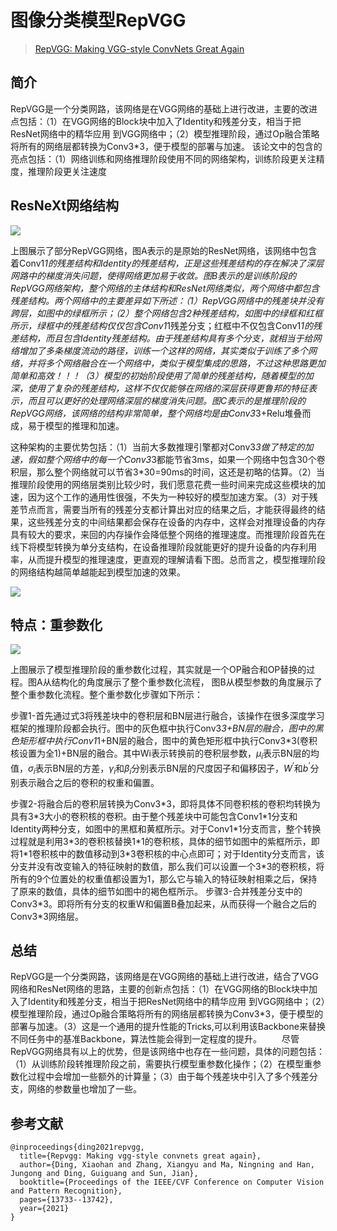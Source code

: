 # 图像分类模型RepVGG

>[RepVGG: Making VGG-style ConvNets Great Again](https://arxiv.org/pdf/2101.03697.pdf)

## 简介

RepVGG是一个分类网路，该网络是在VGG网络的基础上进行改进，主要的改进点包括：（1）在VGG网络的Block块中加入了Identity和残差分支，相当于把ResNet网络中的精华应用 到VGG网络中；（2）模型推理阶段，通过Op融合策略将所有的网络层都转换为Conv3*3，便于模型的部署与加速。 该论文中的包含的亮点包括：（1）网络训练和网络推理阶段使用不同的网络架构，训练阶段更关注精度，推理阶段更关注速度

## ResNeXt网络结构

![](../../images/dl_library/resnext0.png)

​	上图展示了部分RepVGG网络，图A表示的是原始的ResNet网络，该网络中包含着Conv1*1的残差结构和Identity的残差结构，正是这些残差结构的存在解决了深层网路中的梯度消失问题，使得网络更加易于收敛。图B表示的是训练阶段的RepVGG网络架构，整个网络的主体结构和ResNet网络类似，两个网络中都包含残差结构。两个网络中的主要差异如下所述：（1）RepVGG网络中的残差块并没有跨层，如图中的绿框所示；（2）整个网络包含2种残差结构，如图中的绿框和红框所示，绿框中的残差结构仅仅包含Conv1*1残差分支；红框中不仅包含Conv1*1的残差结构，而且包含Identity残差结构。由于残差结构具有多个分支，就相当于给网络增加了多条梯度流动的路径，训练一个这样的网络，其实类似于训练了多个网络，并将多个网络融合在一个网络中，类似于模型集成的思路，不过这种思路更加简单和高效！！！（3）模型的初始阶段使用了简单的残差结构，随着模型的加深，使用了复杂的残差结构，这样不仅仅能够在网络的深层获得更鲁邦的特征表示，而且可以更好的处理网络深层的梯度消失问题。图C表示的是推理阶段的RepVGG网络，该网络的结构非常简单，整个网络均是由Conv3*3+Relu堆叠而成，易于模型的推理和加速。

​	这种架构的主要优势包括：（1）当前大多数推理引擎都对Conv3*3做了特定的加速，假如整个网络中的每一个Conv3*3都能节省3ms，如果一个网络中包含30个卷积层，那么整个网络就可以节省3*30=90ms的时间，这还是初略的估算。（2）当推理阶段使用的网络层类别比较少时，我们愿意花费一些时间来完成这些模块的加速，因为这个工作的通用性很强，不失为一种较好的模型加速方案。（3）对于残差节点而言，需要当所有的残差分支都计算出对应的结果之后，才能获得最终的结果，这些残差分支的中间结果都会保存在设备的内存中，这样会对推理设备的内存具有较大的要求，来回的内存操作会降低整个网络的推理速度。而推理阶段首先在线下将模型转换为单分支结构，在设备推理阶段就能更好的提升设备的内存利用率，从而提升模型的推理速度，更直观的理解请看下图。总而言之，模型推理阶段的网络结构越简单越能起到模型加速的效果。

![](../../images/dl_library/repvgg1.png)

## 特点：重参数化

![](../../images/dl_library/repvgg2.png)

上图展示了模型推理阶段的重参数化过程，其实就是一个OP融合和OP替换的过程。图A从结构化的角度展示了整个重参数化流程， 图B从模型参数的角度展示了整个重参数化流程。整个重参数化步骤如下所示：

步骤1-首先通过式3将残差块中的卷积层和BN层进行融合，该操作在很多深度学习框架的推理阶段都会执行。图中的灰色框中执行Conv3*3+BN层的融合，图中的黑色矩形框中执行Conv1*1+BN层的融合，图中的黄色矩形框中执行Conv3*3(卷积核设置为全1)+BN层的融合。其中Wi表示转换前的卷积层参数，$\mu_{i}$表示BN层的均值，$\sigma_{i}$表示BN层的方差，$\gamma_{i}$和$\beta_{i}$分别表示BN层的尺度因子和偏移因子，$W^{’}$和$b^{’}$分别表示融合之后的卷积的权重和偏置。

步骤2-将融合后的卷积层转换为Conv3\*3，即将具体不同卷积核的卷积均转换为具有3\*3大小的卷积核的卷积。由于整个残差块中可能包含Conv1\*1分支和Identity两种分支，如图中的黑框和黄框所示。对于Conv1\*1分支而言，整个转换过程就是利用3\*3的卷积核替换1\*1的卷积核，具体的细节如图中的紫框所示，即将1\*1卷积核中的数值移动到3\*3卷积核的中心点即可；对于Identity分支而言，该分支并没有改变输入的特征映射的数值，那么我们可以设置一个3\*3的卷积核，将所有的9个位置处的权重值都设置为1，那么它与输入的特征映射相乘之后，保持了原来的数值，具体的细节如图中的褐色框所示。
步骤3-合并残差分支中的Conv3\*3。即将所有分支的权重W和偏置B叠加起来，从而获得一个融合之后的Conv3\*3网络层。

## 总结

RepVGG是一个分类网路，该网络是在VGG网络的基础上进行改进，结合了VGG网络和ResNet网络的思路，主要的创新点包括：（1）在VGG网络的Block块中加入了Identity和残差分支，相当于把ResNet网络中的精华应用 到VGG网络中；（2）模型推理阶段，通过Op融合策略将所有的网络层都转换为Conv3*3，便于模型的部署与加速。（3）这是一个通用的提升性能的Tricks,可以利用该Backbone来替换不同任务中的基准Backbone，算法性能会得到一定程度的提升。
  尽管RepVGG网络具有以上的优势，但是该网络中也存在一些问题，具体的问题包括：（1）从训练阶段转推理阶段之前，需要执行模型重参数化操作；（2）在模型重参数化过程中会增加一些额外的计算量；（3）由于每个残差块中引入了多个残差分支，网络的参数量也增加了一些。

## 参考文献

~~~
@inproceedings{ding2021repvgg,
  title={Repvgg: Making vgg-style convnets great again},
  author={Ding, Xiaohan and Zhang, Xiangyu and Ma, Ningning and Han, Jungong and Ding, Guiguang and Sun, Jian},
  booktitle={Proceedings of the IEEE/CVF Conference on Computer Vision and Pattern Recognition},
  pages={13733--13742},
  year={2021}
}
~~~